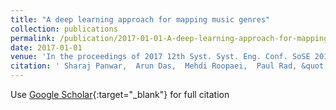 ```yaml
---
title: "A deep learning approach for mapping music genres"
collection: publications
permalink: /publication/2017-01-01-A-deep-learning-approach-for-mapping-music-genres
date: 2017-01-01
venue: 'In the proceedings of 2017 12th Syst. Syst. Eng. Conf. SoSE 2017'
citation: ' Sharaj Panwar,  Arun Das,  Mehdi Roopaei,  Paul Rad, &quot;A deep learning approach for mapping music genres.&quot; In the proceedings of 2017 12th Syst. Syst. Eng. Conf. SoSE 2017, 2017.'
---
```

Use [Google Scholar](https://scholar.google.com/scholar?q=A+deep+learning+approach+for+mapping+music+genres){:target="_blank"} for full citation